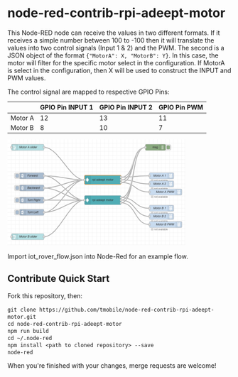 # node-red-contrib-rpi-adeept-motor

<!-- [![Travis (.com) branch](https://img.shields.io/travis/com/tmobile/node-red-contrib-rpi-adeept-motor/main?style=flat-square)](https://travis-ci.com/tmobile/node-red-contrib-rpi-adeept-motor) ![GitHub package.json version](https://img.shields.io/github/package-json/v/tmobile/node-red-contrib-rpi-adeept-motor?style=flat-square) [![npm (scoped)](https://img.shields.io/npm/v/@tmus/node-red-contrib-rpi-adeept-motor?style=flat-square)](https://www.npmjs.com/package/@tmus/node-red-contrib-rpi-adeept-motor) -->

This Node-RED node can receive the values in two different formats.  If it receives a simple number between 100 to -100 then it will translate the values into two control signals (Input 1 & 2) and the PWM. The second is a JSON object of the format ```{"MotorA": X, "MotorB": Y}```. 
In this case, the motor will filter for the specific motor select in the configuration. If MotorA is select in the configuration, then X will be used to construct the INPUT and PWM values.


The control signal are mapped to respective GPIO Pins:


|   |  GPIO Pin INPUT 1 | GPIO Pin INPUT 2  |  GPIO Pin PWM |
|---|---|---|---|
|  Motor A |  12 |  13 | 11  |
|  Motor B |  8 |  10 | 7   |


<img src='over_view.png' width=400/>

Import iot_rover_flow.json into Node-Red for an example flow.

## Contribute Quick Start

Fork this repository, then:

```
git clone https://github.com/tmobile/node-red-contrib-rpi-adeept-motor.git
cd node-red-contrib-rpi-adeept-motor
npm run build
cd ~/.node-red
npm install <path to cloned repository> --save
node-red
```

When you're finished with your changes, merge requests are welcome!
